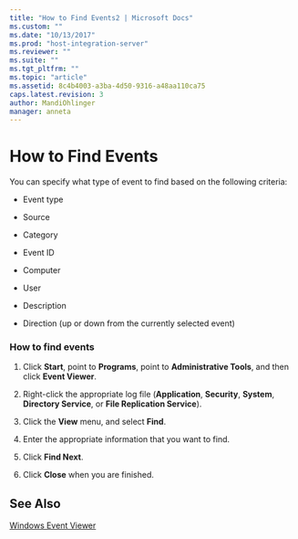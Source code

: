```yaml
---
title: "How to Find Events2 | Microsoft Docs"
ms.custom: ""
ms.date: "10/13/2017"
ms.prod: "host-integration-server"
ms.reviewer: ""
ms.suite: ""
ms.tgt_pltfrm: ""
ms.topic: "article"
ms.assetid: 8c4b4003-a3ba-4d50-9316-a48aa110ca75
caps.latest.revision: 3
author: MandiOhlinger
manager: anneta
---
```

# How to Find Events
You can specify what type of event to find based on the following criteria:  
  
-   Event type  
  
-   Source  
  
-   Category  
  
-   Event ID  
  
-   Computer  
  
-   User  
  
-   Description  
  
-   Direction (up or down from the currently selected event)  
  
### How to find events  
  
1.  Click **Start**, point to **Programs**, point to **Administrative Tools**, and then click **Event Viewer**.  
  
2.  Right-click the appropriate log file (**Application**, **Security**, **System**, **Directory Service**, or **File Replication Service**).  
  
3.  Click the **View** menu, and select **Find**.  
  
4.  Enter the appropriate information that you want to find.  
  
5.  Click **Find Next**.  
  
6.  Click **Close** when you are finished.  
  
## See Also  
 [Windows Event Viewer](../core/windows-event-viewer.md)